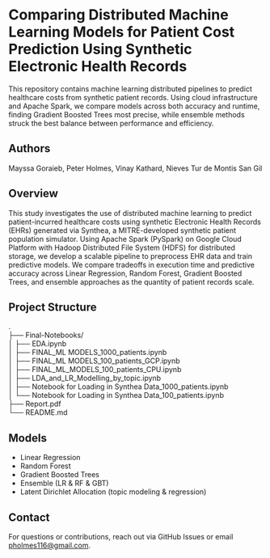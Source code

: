 # Comparing Distributed Machine Learning Models for Patient Cost Prediction Using Synthetic Electronic Health Records

This repository contains machine learning distributed pipelines to predict healthcare costs from synthetic patient records. Using cloud infrastructure and Apache Spark, we compare models across both accuracy and runtime, finding Gradient Boosted Trees most precise, while ensemble methods struck the best balance between performance and efficiency.

## Authors

Mayssa Goraieb, Peter Holmes, Vinay Kathard, Nieves Tur de Montis San Gil

## Overview

This study investigates the use of distributed machine learning to predict patient-incurred healthcare costs using synthetic Electronic Health Records (EHRs) generated via Synthea, a MITRE-developed synthetic patient population simulator. Using Apache Spark (PySpark) on Google Cloud Platform with Hadoop Distributed File System (HDFS) for distributed storage, we develop a scalable pipeline to preprocess EHR data and train predictive models. We compare tradeoffs in execution time and predictive accuracy across Linear Regression, Random Forest, Gradient Boosted Trees, and ensemble approaches as the quantity of patient records scale.

## Project Structure

.\
├── Final-Notebooks/\
│   ├── EDA.ipynb\
│   ├── FINAL_ML MODELS_1000_patients.ipynb\
│   ├── FINAL_ML MODELS_100_patients_GCP.ipynb\
│   ├── FINAL_ML_MODELS_100_patients_CPU.ipynb\
│   ├── LDA_and_LR_Modelling_by_topic.ipynb\
│   ├── Notebook for Loading in Synthea Data_1000_patients.ipynb\
│   └── Notebook for Loading in Synthea Data_100_patients.ipynb\
├── Report.pdf\
└── README.md

## Models

- Linear Regression
- Random Forest
- Gradient Boosted Trees
- Ensemble (LR & RF & GBT)
- Latent Dirichlet Allocation (topic modeling & regression)

## Contact

For questions or contributions, reach out via GitHub Issues or email pholmes116@gmail.com.
